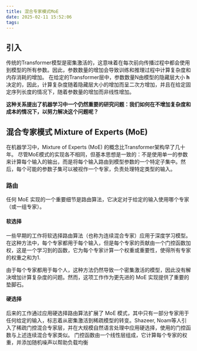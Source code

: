 ```yaml
---
title: 混合专家模式MoE
date: 2025-02-11 15:52:06
tags:
---
```


## 引入
传统的Transformer模型是密集激活的，这意味着在每次前向传播过程中都会使用到模型的所有参数。因此，参数数量的增加会导致训练和推理过程中计算复杂度和内存消耗的增加。
在给定的Transformer层中，参数数量N由模型的隐藏层大小 **h** 决定的，因此，计算复杂度随着隐藏层大小的增加而呈二次方增加，并且在给定固定序列长度的情况下，随着参数量的增加而非线性增加。

**这种关系提出了机器学习中一个仍然重要的研究问题：我们如何在不增加复杂度和成本的情况下，以努力解决这个问题呢？**

## 混合专家模式 Mixture of Experts (MoE)
在机器学习中，Mixture of Experts (MoE) 的概念比Transformer架构早了几十年。
尽管MoE模式的实现各不相同，但基本思想是一致的：不是使用单一的参数来计算每个输入的输出，而是将每个输入路由到模型参数的一个特定子集中。然后，每个可能的参数子集可以被视作一个专家，负责处理特定类型的输入。

### 路由
任何 MoE 实现的一个重要细节是路由算法，它决定对于给定的输入使用哪个专家（或一组专家）。
#### 软选择
一些早期的工作将软选择路由算法（也称为连续混合专家）应用于深度学习模型。
在这种方法中，每个专家都用于每个输入，但是每个专家的贡献由一个门控函数加权，这是一个学习到的函数，它为每个专家计算一个权重或重要性，使得所有专家的权重之和为1.

由于每个专家都用于每个人，这种方法仍然导致一个密集激活的模型，因此没有解决增加计算复杂度的问题。然而，这项工作作为更先进的 MoE 实现提供了重要的垫脚石。

#### 硬选择
后来的工作通过应用硬选择路由算法扩展了 MoE 模式，其中只有一部分专家用于任何给定的输入，标志着从密集激活到稀疏模型的转变。Shazeer, Noam等人引入了稀疏门控混合专家层，并在大规模自然语言处理中应用硬选择，使用的门控函数与上述连续混合专家类似。
门控函数由一个线性层组成，它计算每个专家的权重，并添加随机噪声以帮助负载均衡